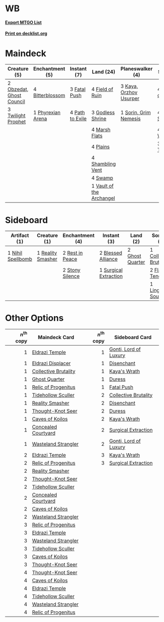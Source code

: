 # WB

#### [Export MTGO List](../collection/WB/WB.txt)
#### [Print on decklist.org](http://decklist.org/?deckmain=4%09Bitterblossom%0A3%09Fatal%20Push%0A4%09Field%20of%20Ruin%0A3%09Godless%20Shrine%0A4%09Inquisition%20of%20Kozilek%0A3%09Kaya,%20Orzhov%20Usurper%0A4%09Lingering%20Souls%0A4%09Marsh%20Flats%0A4%09Night's%20Whisper%0A2%09Obzedat,%20Ghost%20Council%0A4%09Path%20to%20Exile%0A1%09Phyrexian%20Arena%0A4%09Plains%0A4%09Shambling%20Vent%0A1%09Sorin,%20Grim%20Nemesis%0A4%09Swamp%0A3%09Thoughtseize%0A3%09Twilight%20Prophet%0A1%09Vault%20of%20the%20Archangel&deckside=2%09Blessed%20Alliance%0A1%09Collective%20Brutality%0A2%09Flaying%20Tendrils%0A2%09Ghost%20Quarter%0A1%09Lingering%20Souls%0A1%09Nihil%20Spellbomb%0A1%09Reality%20Smasher%0A2%09Rest%20in%20Peace%0A2%09Stony%20Silence%0A1%09Surgical%20Extraction)
# Maindeck

|                                           Creature (5)                                            |                                      Enchantment (5)                                      |                                       Instant (7)                                        |                                             Land (24)                                             |                                        Planeswalker (4)                                         |                                           Sorcery (15)                                            |
|---------------------------------------------------------------------------------------------------|-------------------------------------------------------------------------------------------|------------------------------------------------------------------------------------------|---------------------------------------------------------------------------------------------------|-------------------------------------------------------------------------------------------------|---------------------------------------------------------------------------------------------------|
|2 [Obzedat, Ghost Council](http://gatherer.wizards.com/Pages/Card/Details.aspx?multiverseid=366246)|4 [Bitterblossom](http://gatherer.wizards.com/Pages/Card/Details.aspx?multiverseid=397701) |3 [Fatal Push](http://gatherer.wizards.com/Pages/Card/Details.aspx?multiverseid=423724)   |4 [Field of Ruin](http://gatherer.wizards.com/Pages/Card/Details.aspx?multiverseid=435415)         |3 [Kaya, Orzhov Usurper](http://gatherer.wizards.com/Pages/Card/Details.aspx?multiverseid=457330)|4 [Inquisition of Kozilek](http://gatherer.wizards.com/Pages/Card/Details.aspx?multiverseid=416897)|
|3 [Twilight Prophet](http://gatherer.wizards.com/Pages/Card/Details.aspx?multiverseid=439745)      |1 [Phyrexian Arena](http://gatherer.wizards.com/Pages/Card/Details.aspx?multiverseid=45339)|4 [Path to Exile](http://gatherer.wizards.com/Pages/Card/Details.aspx?multiverseid=220511)|3 [Godless Shrine](http://gatherer.wizards.com/Pages/Card/Details.aspx?multiverseid=405099)        |1 [Sorin, Grim Nemesis](http://gatherer.wizards.com/Pages/Card/Details.aspx?multiverseid=410016) |4 [Lingering Souls](http://gatherer.wizards.com/Pages/Card/Details.aspx?multiverseid=368485)       |
|                                                                                                   |                                                                                           |                                                                                          |4 [Marsh Flats](http://gatherer.wizards.com/Pages/Card/Details.aspx?multiverseid=405101)           |                                                                                                 |4 [Night's Whisper](http://gatherer.wizards.com/Pages/Card/Details.aspx?multiverseid=51178)        |
|                                                                                                   |                                                                                           |                                                                                          |4 [Plains](http://gatherer.wizards.com/Pages/Card/Details.aspx?multiverseid=439856)                |                                                                                                 |3 [Thoughtseize](http://gatherer.wizards.com/Pages/Card/Details.aspx?multiverseid=438676)          |
|                                                                                                   |                                                                                           |                                                                                          |4 [Shambling Vent](http://gatherer.wizards.com/Pages/Card/Details.aspx?multiverseid=402031)        |                                                                                                 |                                                                                                   |
|                                                                                                   |                                                                                           |                                                                                          |4 [Swamp](http://gatherer.wizards.com/Pages/Card/Details.aspx?multiverseid=439858)                 |                                                                                                 |                                                                                                   |
|                                                                                                   |                                                                                           |                                                                                          |1 [Vault of the Archangel](http://gatherer.wizards.com/Pages/Card/Details.aspx?multiverseid=270938)|                                                                                                 |                                                                                                   |


# Sideboard

|                                        Artifact (1)                                        |                                        Creature (1)                                        |                                     Enchantment (4)                                      |                                          Instant (3)                                           |                                         Land (2)                                         |                                           Sorcery (4)                                           |
|--------------------------------------------------------------------------------------------|--------------------------------------------------------------------------------------------|------------------------------------------------------------------------------------------|------------------------------------------------------------------------------------------------|------------------------------------------------------------------------------------------|-------------------------------------------------------------------------------------------------|
|1 [Nihil Spellbomb](http://gatherer.wizards.com/Pages/Card/Details.aspx?multiverseid=442215)|1 [Reality Smasher](http://gatherer.wizards.com/Pages/Card/Details.aspx?multiverseid=407517)|2 [Rest in Peace](http://gatherer.wizards.com/Pages/Card/Details.aspx?multiverseid=442021)|2 [Blessed Alliance](http://gatherer.wizards.com/Pages/Card/Details.aspx?multiverseid=414302)   |2 [Ghost Quarter](http://gatherer.wizards.com/Pages/Card/Details.aspx?multiverseid=389534)|1 [Collective Brutality](http://gatherer.wizards.com/Pages/Card/Details.aspx?multiverseid=414380)|
|                                                                                            |                                                                                            |2 [Stony Silence](http://gatherer.wizards.com/Pages/Card/Details.aspx?multiverseid=247425)|1 [Surgical Extraction](http://gatherer.wizards.com/Pages/Card/Details.aspx?multiverseid=397706)|                                                                                          |2 [Flaying Tendrils](http://gatherer.wizards.com/Pages/Card/Details.aspx?multiverseid=407580)    |
|                                                                                            |                                                                                            |                                                                                          |                                                                                                |                                                                                          |1 [Lingering Souls](http://gatherer.wizards.com/Pages/Card/Details.aspx?multiverseid=368485)     |


# Other Options

|*n*<sup>th</sup> copy|                                         Maindeck Card                                         |*n*<sup>th</sup> copy|                                         Sideboard Card                                         |
|--------------------:|-----------------------------------------------------------------------------------------------|--------------------:|------------------------------------------------------------------------------------------------|
|                    1|[Eldrazi Temple](http://gatherer.wizards.com/Pages/Card/Details.aspx?multiverseid=401710)      |                    1|[Gonti, Lord of Luxury](http://gatherer.wizards.com/Pages/Card/Details.aspx?multiverseid=417657)|
|                    1|[Eldrazi Displacer](http://gatherer.wizards.com/Pages/Card/Details.aspx?multiverseid=407523)   |                    1|[Disenchant](http://gatherer.wizards.com/Pages/Card/Details.aspx?multiverseid=847)              |
|                    1|[Collective Brutality](http://gatherer.wizards.com/Pages/Card/Details.aspx?multiverseid=414380)|                    1|[Kaya's Wrath](http://gatherer.wizards.com/Pages/Card/Details.aspx?multiverseid=457331)         |
|                    1|[Ghost Quarter](http://gatherer.wizards.com/Pages/Card/Details.aspx?multiverseid=389534)       |                    1|[Duress](http://gatherer.wizards.com/Pages/Card/Details.aspx?multiverseid=14557)                |
|                    1|[Relic of Progenitus](http://gatherer.wizards.com/Pages/Card/Details.aspx?multiverseid=174824) |                    1|[Fatal Push](http://gatherer.wizards.com/Pages/Card/Details.aspx?multiverseid=423724)           |
|                    1|[Tidehollow Sculler](http://gatherer.wizards.com/Pages/Card/Details.aspx?multiverseid=175054)  |                    2|[Collective Brutality](http://gatherer.wizards.com/Pages/Card/Details.aspx?multiverseid=414380) |
|                    1|[Reality Smasher](http://gatherer.wizards.com/Pages/Card/Details.aspx?multiverseid=407517)     |                    2|[Disenchant](http://gatherer.wizards.com/Pages/Card/Details.aspx?multiverseid=847)              |
|                    1|[Thought-Knot Seer](http://gatherer.wizards.com/Pages/Card/Details.aspx?multiverseid=407519)   |                    2|[Duress](http://gatherer.wizards.com/Pages/Card/Details.aspx?multiverseid=14557)                |
|                    1|[Caves of Koilos](http://gatherer.wizards.com/Pages/Card/Details.aspx?multiverseid=129497)     |                    2|[Kaya's Wrath](http://gatherer.wizards.com/Pages/Card/Details.aspx?multiverseid=457331)         |
|                    1|[Concealed Courtyard](http://gatherer.wizards.com/Pages/Card/Details.aspx?multiverseid=417818) |                    2|[Surgical Extraction](http://gatherer.wizards.com/Pages/Card/Details.aspx?multiverseid=397706)  |
|                    1|[Wasteland Strangler](http://gatherer.wizards.com/Pages/Card/Details.aspx?multiverseid=402096) |                    2|[Gonti, Lord of Luxury](http://gatherer.wizards.com/Pages/Card/Details.aspx?multiverseid=417657)|
|                    2|[Eldrazi Temple](http://gatherer.wizards.com/Pages/Card/Details.aspx?multiverseid=401710)      |                    3|[Kaya's Wrath](http://gatherer.wizards.com/Pages/Card/Details.aspx?multiverseid=457331)         |
|                    2|[Relic of Progenitus](http://gatherer.wizards.com/Pages/Card/Details.aspx?multiverseid=174824) |                    3|[Surgical Extraction](http://gatherer.wizards.com/Pages/Card/Details.aspx?multiverseid=397706)  |
|                    2|[Reality Smasher](http://gatherer.wizards.com/Pages/Card/Details.aspx?multiverseid=407517)     |                     |                                                                                                |
|                    2|[Thought-Knot Seer](http://gatherer.wizards.com/Pages/Card/Details.aspx?multiverseid=407519)   |                     |                                                                                                |
|                    2|[Tidehollow Sculler](http://gatherer.wizards.com/Pages/Card/Details.aspx?multiverseid=175054)  |                     |                                                                                                |
|                    2|[Concealed Courtyard](http://gatherer.wizards.com/Pages/Card/Details.aspx?multiverseid=417818) |                     |                                                                                                |
|                    2|[Caves of Koilos](http://gatherer.wizards.com/Pages/Card/Details.aspx?multiverseid=129497)     |                     |                                                                                                |
|                    2|[Wasteland Strangler](http://gatherer.wizards.com/Pages/Card/Details.aspx?multiverseid=402096) |                     |                                                                                                |
|                    3|[Relic of Progenitus](http://gatherer.wizards.com/Pages/Card/Details.aspx?multiverseid=174824) |                     |                                                                                                |
|                    3|[Eldrazi Temple](http://gatherer.wizards.com/Pages/Card/Details.aspx?multiverseid=401710)      |                     |                                                                                                |
|                    3|[Wasteland Strangler](http://gatherer.wizards.com/Pages/Card/Details.aspx?multiverseid=402096) |                     |                                                                                                |
|                    3|[Tidehollow Sculler](http://gatherer.wizards.com/Pages/Card/Details.aspx?multiverseid=175054)  |                     |                                                                                                |
|                    3|[Caves of Koilos](http://gatherer.wizards.com/Pages/Card/Details.aspx?multiverseid=129497)     |                     |                                                                                                |
|                    3|[Thought-Knot Seer](http://gatherer.wizards.com/Pages/Card/Details.aspx?multiverseid=407519)   |                     |                                                                                                |
|                    4|[Thought-Knot Seer](http://gatherer.wizards.com/Pages/Card/Details.aspx?multiverseid=407519)   |                     |                                                                                                |
|                    4|[Caves of Koilos](http://gatherer.wizards.com/Pages/Card/Details.aspx?multiverseid=129497)     |                     |                                                                                                |
|                    4|[Eldrazi Temple](http://gatherer.wizards.com/Pages/Card/Details.aspx?multiverseid=401710)      |                     |                                                                                                |
|                    4|[Tidehollow Sculler](http://gatherer.wizards.com/Pages/Card/Details.aspx?multiverseid=175054)  |                     |                                                                                                |
|                    4|[Wasteland Strangler](http://gatherer.wizards.com/Pages/Card/Details.aspx?multiverseid=402096) |                     |                                                                                                |
|                    4|[Relic of Progenitus](http://gatherer.wizards.com/Pages/Card/Details.aspx?multiverseid=174824) |                     |                                                                                                |

